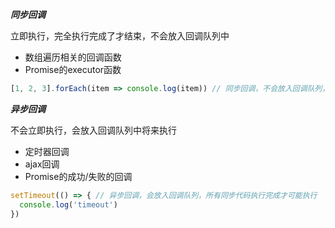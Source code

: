 ***同步回调***

立即执行，完全执行完成了才结束，不会放入回调队列中

* 数组遍历相关的回调函数
* Promise的executor函数

```js
[1, 2, 3].forEach(item => console.log(item)) // 同步回调，不会放入回调队列，而是立即执行
```

***异步回调***

不会立即执行，会放入回调队列中将来执行

* 定时器回调
* ajax回调
* Promise的成功/失败的回调

```js
setTimeout(() => { // 异步回调，会放入回调队列，所有同步代码执行完成才可能执行
  console.log('timeout')
})
```